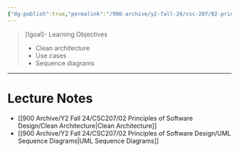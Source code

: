 ```yaml
---
{"dg-publish":true,"permalink":"/900-archive/y2-fall-24/csc-207/02-principles-of-software-design/week-6-clean-architecture/","tags":["cs","lecture","note","university"],"created":"2024-10-10T19:55:53.383-04:00","updated":"2024-10-30T20:51:50.019-04:00"}
---
```



> [!goal]- Learning Objectives
> - Clean architecture
> - Use cases
> - Sequence diagrams

---

# Lecture Notes

- [[900 Archive/Y2 Fall 24/CSC207/02 Principles of Software Design/Clean Architecture\|Clean Architecture]]
- [[900 Archive/Y2 Fall 24/CSC207/02 Principles of Software Design/UML Sequence Diagrams\|UML Sequence Diagrams]]